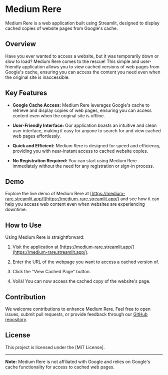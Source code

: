 # Medium Rere

Medium Rere is a web application built using Streamlit, designed to display cached copies of website pages from Google's cache. 

## Overview

Have you ever wanted to access a website, but it was temporarily down or slow to load? Medium Rere comes to the rescue! This simple and user-friendly application allows you to view cached versions of web pages from Google's cache, ensuring you can access the content you need even when the original site is inaccessible.

## Key Features

- **Google Cache Access:** Medium Rere leverages Google's cache to retrieve and display copies of web pages, ensuring you can access content even when the original site is offline.

- **User-Friendly Interface:** Our application boasts an intuitive and clean user interface, making it easy for anyone to search for and view cached web pages effortlessly.

- **Quick and Efficient:** Medium Rere is designed for speed and efficiency, providing you with near-instant access to cached website copies.

- **No Registration Required:** You can start using Medium Rere immediately without the need for any registration or sign-in process.

## Demo

Explore the live demo of Medium Rere at [https://medium-rare.streamlit.app/](https://medium-rare.streamlit.app/) and see how it can help you access web content even when websites are experiencing downtime.

## How to Use

Using Medium Rere is straightforward:

1. Visit the application at [https://medium-rare.streamlit.app/](https://medium-rare.streamlit.app/).

2. Enter the URL of the webpage you want to access a cached version of.

3. Click the "View Cached Page" button.

4. Voilà! You can now access the cached copy of the website's page.

## Contribution

We welcome contributions to enhance Medium Rere. Feel free to open issues, submit pull requests, or provide feedback through our [GitHub repository](https://github.com/kostarling/medium-rare).

## License

This project is licensed under the [MIT License].

---

**Note:** Medium Rere is not affiliated with Google and relies on Google's cache functionality for access to cached web pages.
